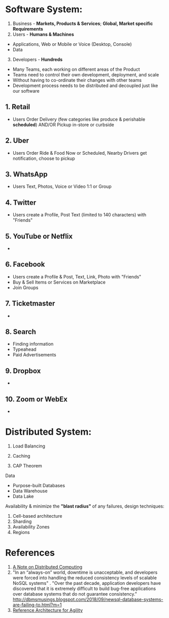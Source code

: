 # Software System:

1. Business - **Markets, Products & Services**; **Global, Market specific Requirements** 
2. Users - **Humans & Machines** 
* Applications, Web or Mobile or Voice (Desktop, Console)
* Data
3. Developers - **Hundreds**
* Many Teams, each working on different areas of the Product
* Teams need to control their own development, deployment, and scale
* Without having to co-ordinate their changes with other teams
* Development process needs to be distributed and decoupled just like our software

## 1. Retail
* Users Order Delivery (few categories like produce & perishable **scheduled**) AND/OR Pickup in-store or curbside
## 2. Uber
* Users Order Ride & Food Now or Scheduled, Nearby Drivers get notification, choose to pickup 
## 3. WhatsApp
* Users Text, Photos, Voice or Video 1:1 or Group
## 4. Twitter
* Users create a Profile, Post Text (limited to 140 characters) with "Friends"
## 5. YouTube or Netflix
* 
## 6. Facebook
* Users create a Profile & Post, Text, Link, Photo with "Friends"
* Buy & Sell Items or Services on Marketplace
* Join Groups
## 7. Ticketmaster
* 
## 8. Search
* Finding information 
* Typeahead
* Paid Advertisements
## 9. Dropbox
* 

## 10. Zoom or WebEx
*

# Distributed System:

1. Load Balancing
2. Caching

3. CAP Theorem


Data
* Purpose-built Databases
* Data Warehouse
* Data Lake

Availability & minimize the **"blast radius"** of any failures, design techniques:
1. Cell-based architecture
2. Sharding
3. Availability Zones
4. Regions

# References

1. [A Note on Distributed Computing](https://github.com/papers-we-love/papers-we-love/blob/master/distributed_systems/a-note-on-distributed-computing.pdf)
2. "In an “always-on” world, downtime is unacceptable, and developers were forced into handling the reduced consistency levels of scalable NoSQL systems" . "Over the past decade, application developers have discovered that it is extremely difficult to build bug-free applications over database systems that do not guarantee consistency." http://dbmsmusings.blogspot.com/2018/09/newsql-database-systems-are-failing-to.html?m=1
3. [Reference Architecture for Agility](https://github.com/wso2/reference-architecture)
